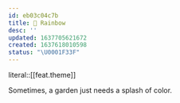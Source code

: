 ```yaml
---
id: eb03c04c7b
title: 🌈 Rainbow
desc: ''
updated: 1637705621672
created: 1637618010598
status: "\U0001F33F"
---
```


literal::[[feat.theme]]


Sometimes, a garden just needs a splash of color.

